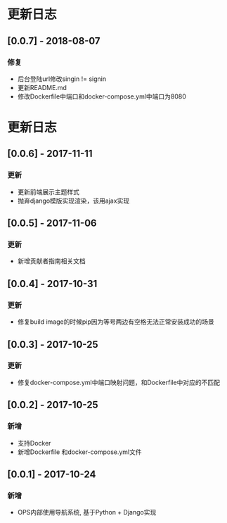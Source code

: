 # 更新日志

## [0.0.7] - 2018-08-07

### 修复

* 后台登陆url修改singin != signin
* 更新README.md
* 修改Dockerfile中端口和docker-compose.yml中端口为8080


# 更新日志

## [0.0.6] - 2017-11-11

### 更新

* 更新前端展示主题样式
* 抛弃django模版实现渲染，该用ajax实现


## [0.0.5] - 2017-11-06

### 更新

* 新增贡献者指南相关文档


## [0.0.4] - 2017-10-31

### 更新

* 修复build image的时候pip因为等号两边有空格无法正常安装成功的场景


## [0.0.3] - 2017-10-25

### 更新

* 修复docker-compose.yml中端口映射问题，和Dockerfile中对应的不匹配


## [0.0.2] - 2017-10-25

### 新增

* 支持Docker
* 新增Dockerfile 和docker-compose.yml文件


## [0.0.1] - 2017-10-24

### 新增

* OPS内部使用导航系统, 基于Python + Django实现
